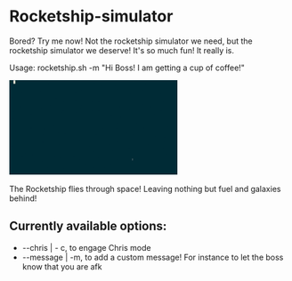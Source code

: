 # Rocketship-simulator
Bored? Try me now!
Not the rocketship simulator we need, but the rocketship simulator we deserve!
It's so much fun! It really is.

Usage:
rocketship.sh -m "Hi Boss! I am getting a cup of coffee!"

<img src="./demo.gif" width="60%">

The Rocketship flies through space! Leaving nothing but fuel and galaxies behind!

## Currently available options:
- --chris | - c, to engage Chris mode
- --message | -m, to add a custom message! For instance to let the boss know that you are afk

